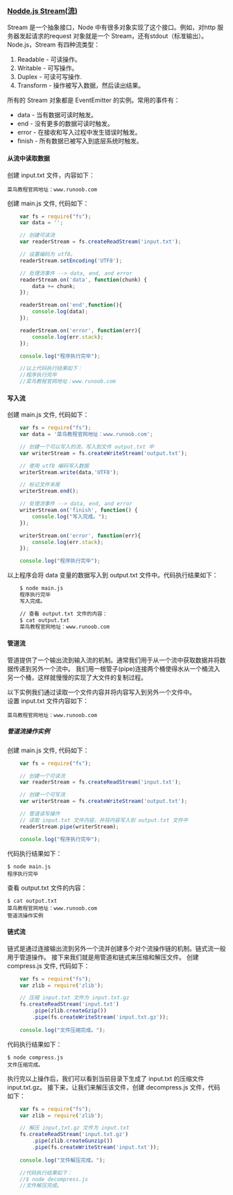 ### [Nodde.js Stream(流)](http://www.runoob.com/nodejs/nodejs-stream.html)
Stream 是一个抽象接口，Node 中有很多对象实现了这个接口。例如，对http 服务器发起请求的request 对象就是一个 Stream，还有stdout（标准输出）。
Node.js，Stream 有四种流类型：
1. Readable - 可读操作。
2. Writable - 可写操作。
3. Duplex - 可读可写操作.
4. Transform - 操作被写入数据，然后读出结果。

所有的 Stream 对象都是 EventEmitter 的实例。常用的事件有：
- data   - 当有数据可读时触发。
- end    - 没有更多的数据可读时触发。
- error  - 在接收和写入过程中发生错误时触发。
- finish - 所有数据已被写入到底层系统时触发。

#### 从流中读取数据
创建 input.txt 文件，内容如下：

    菜鸟教程官网地址：www.runoob.com

创建 main.js 文件, 代码如下：

``` javascript
    var fs = require("fs");
    var data = '';

    // 创建可读流
    var readerStream = fs.createReadStream('input.txt');

    // 设置编码为 utf8。
    readerStream.setEncoding('UTF8');

    // 处理流事件 --> data, end, and error
    readerStream.on('data', function(chunk) {
        data += chunk;
    });

    readerStream.on('end',function(){
        console.log(data);
    });

    readerStream.on('error', function(err){
        console.log(err.stack);
    });

    console.log("程序执行完毕");

    //以上代码执行结果如下：
    //程序执行完毕
    //菜鸟教程官网地址：www.runoob.com
```
#### 写入流
创建 main.js 文件, 代码如下：

``` javascript
    var fs = require("fs");
    var data = '菜鸟教程官网地址：www.runoob.com';

    // 创建一个可以写入的流，写入到文件 output.txt 中
    var writerStream = fs.createWriteStream('output.txt');

    // 使用 utf8 编码写入数据
    writerStream.write(data,'UTF8');

    // 标记文件末尾
    writerStream.end();

    // 处理流事件 --> data, end, and error
    writerStream.on('finish', function() {
        console.log("写入完成。");
    });

    writerStream.on('error', function(err){
        console.log(err.stack);
    });

    console.log("程序执行完毕");
```

以上程序会将 data 变量的数据写入到 output.txt 文件中。代码执行结果如下：

``` bash
    $ node main.js 
    程序执行完毕
    写入完成。

    // 查看 output.txt 文件的内容：
    $ cat output.txt 
    菜鸟教程官网地址：www.runoob.com
```
#### 管道流
管道提供了一个输出流到输入流的机制。通常我们用于从一个流中获取数据并将数据传递到另外一个流中。
我们用一根管子(pipe)连接两个桶使得水从一个桶流入另一个桶，这样就慢慢的实现了大文件的复制过程。

以下实例我们通过读取一个文件内容并将内容写入到另外一个文件中。  
设置 input.txt 文件内容如下：

    菜鸟教程官网地址：www.runoob.com

##### 管道流操作实例
创建 main.js 文件, 代码如下：

``` javascript
    var fs = require("fs");

    // 创建一个可读流
    var readerStream = fs.createReadStream('input.txt');

    // 创建一个可写流
    var writerStream = fs.createWriteStream('output.txt');

    // 管道读写操作
    // 读取 input.txt 文件内容，并将内容写入到 output.txt 文件中
    readerStream.pipe(writerStream);

    console.log("程序执行完毕");
```
代码执行结果如下：

    $ node main.js 
    程序执行完毕
查看 output.txt 文件的内容：

    $ cat output.txt 
    菜鸟教程官网地址：www.runoob.com
    管道流操作实例

#### 链式流
链式是通过连接输出流到另外一个流并创建多个对个流操作链的机制。链式流一般用于管道操作。
接下来我们就是用管道和链式来压缩和解压文件。
创建 compress.js 文件, 代码如下：

``` javascript
    var fs = require("fs");
    var zlib = require('zlib');

    // 压缩 input.txt 文件为 input.txt.gz
    fs.createReadStream('input.txt')
        .pipe(zlib.createGzip())
        .pipe(fs.createWriteStream('input.txt.gz'));
            
    console.log("文件压缩完成。");
```
代码执行结果如下：

    $ node compress.js 
    文件压缩完成。
执行完以上操作后，我们可以看到当前目录下生成了 input.txt 的压缩文件 input.txt.gz。
接下来，让我们来解压该文件，创建 decompress.js 文件，代码如下：

``` javascript
    var fs = require("fs");
    var zlib = require('zlib');

    // 解压 input.txt.gz 文件为 input.txt
    fs.createReadStream('input.txt.gz')
        .pipe(zlib.createGunzip())
        .pipe(fs.createWriteStream('input.txt'));
      
    console.log("文件解压完成。");

    //代码执行结果如下：
    //$ node decompress.js 
    //文件解压完成。
```
    











